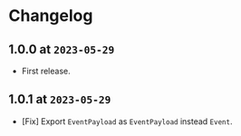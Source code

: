 # Changelog

## 1.0.0 at `2023-05-29`

- First release.

## 1.0.1 at `2023-05-29`

- [Fix] Export `EventPayload` as `EventPayload` instead `Event`.
